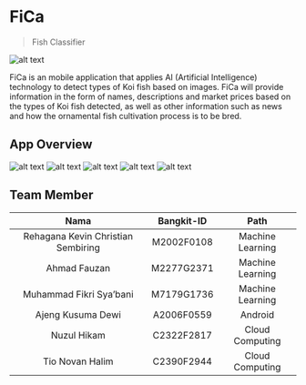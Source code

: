 # FiCa
> Fish Classifier

![alt text](https://raw.githubusercontent.com/nuzulh/FiCa/master/MOBILE%20DEVELOPMENT/documentation%20assets/logo.png)

FiCa is an mobile application that applies AI (Artificial Intelligence) technology to detect types of Koi fish based on images. FiCa will provide information in the form of names, descriptions and market prices based on the types of Koi fish detected, as well as other information such as news and how the ornamental fish cultivation process is to be bred.

## App Overview
![alt text](https://raw.githubusercontent.com/nuzulh/FiCa/master/MOBILE%20DEVELOPMENT/documentation%20assets/login.png)
![alt text](https://raw.githubusercontent.com/nuzulh/FiCa/master/MOBILE%20DEVELOPMENT/documentation%20assets/register.png)
![alt text](https://raw.githubusercontent.com/nuzulh/FiCa/master/MOBILE%20DEVELOPMENT/documentation%20assets/predict.jpeg)
![alt text](https://raw.githubusercontent.com/nuzulh/FiCa/master/MOBILE%20DEVELOPMENT/documentation%20assets/news.jpeg)
![alt text](https://raw.githubusercontent.com/nuzulh/FiCa/master/MOBILE%20DEVELOPMENT/documentation%20assets/account.jpeg)

## Team Member
|                Nama                  |  Bangkit-ID   |       Path       |
|:------------------------------------:|:-------------:|:----------------:|
|  Rehagana Kevin Christian Sembiring  |  M2002F0108   | Machine Learning |
|            Ahmad Fauzan              |  M2277G2371   | Machine Learning |
|       Muhammad Fikri Sya’bani        |  M7179G1736   | Machine Learning |
|          Ajeng Kusuma Dewi           |  A2006F0559   |      Android     |
|             Nuzul Hikam              |  C2322F2817   | Cloud Computing  |
|           Tio Novan Halim            |  C2390F2944   | Cloud Computing  |
